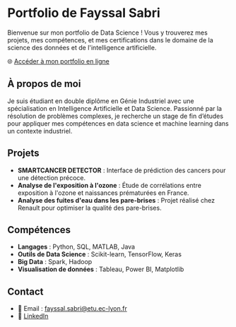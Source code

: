 # Portfolio de Fayssal Sabri

Bienvenue sur mon portfolio de Data Science ! Vous y trouverez mes projets, mes compétences, et mes certifications dans le domaine de la science des données et de l'intelligence artificielle.

🌐 [Accéder à mon portfolio en ligne](https://fayssalsabri.github.io/)

## À propos de moi
Je suis étudiant en double diplôme en Génie Industriel avec une spécialisation en Intelligence Artificielle et Data Science. Passionné par la résolution de problèmes complexes, je recherche un stage de fin d’études pour appliquer mes compétences en data science et machine learning dans un contexte industriel.

## Projets
- **SMARTCANCER DETECTOR** : Interface de prédiction des cancers pour une détection précoce.
- **Analyse de l'exposition à l'ozone** : Étude de corrélations entre exposition à l'ozone et naissances prématurées en France.
- **Analyse des fuites d'eau dans les pare-brises** : Projet réalisé chez Renault pour optimiser la qualité des pare-brises.

## Compétences
- **Langages** : Python, SQL, MATLAB, Java
- **Outils de Data Science** : Scikit-learn, TensorFlow, Keras
- **Big Data** : Spark, Hadoop
- **Visualisation de données** : Tableau, Power BI, Matplotlib

## Contact
- 📧 Email : [fayssal.sabri@etu.ec-lyon.fr](mailto:fayssal.sabri@etu.ec-lyon.fr)
- 📄 [LinkedIn](https://linkedin.com/in/fayssal-sabri-79b98a247)

